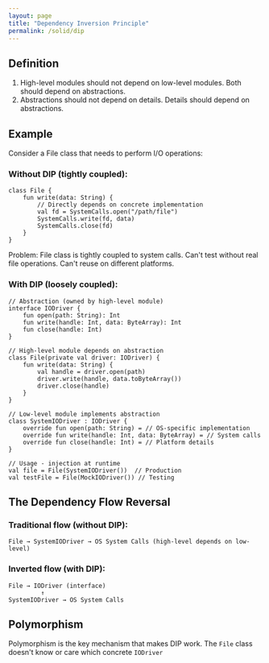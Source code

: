 ```yaml
---
layout: page
title: "Dependency Inversion Principle"
permalink: /solid/dip
---
```



## Definition
1. High-level modules should not depend on low-level modules. Both should depend on abstractions.
2. Abstractions should not depend on details. Details should depend on abstractions.

## Example
Consider a File class that needs to perform I/O operations:
### Without DIP (tightly coupled):

    class File {
        fun write(data: String) {
            // Directly depends on concrete implementation
            val fd = SystemCalls.open("/path/file")
            SystemCalls.write(fd, data)
            SystemCalls.close(fd)
        }
    }

Problem: File class is tightly coupled to system calls. Can't test without real file operations. Can't reuse on different platforms.

### With DIP (loosely coupled):

    // Abstraction (owned by high-level module)
    interface IODriver {
        fun open(path: String): Int
        fun write(handle: Int, data: ByteArray): Int
        fun close(handle: Int)
    }
    
    // High-level module depends on abstraction
    class File(private val driver: IODriver) {
        fun write(data: String) {
            val handle = driver.open(path)
            driver.write(handle, data.toByteArray())
            driver.close(handle)
        }
    }
    
    // Low-level module implements abstraction
    class SystemIODriver : IODriver {
        override fun open(path: String) = // OS-specific implementation
        override fun write(handle: Int, data: ByteArray) = // System calls
        override fun close(handle: Int) = // Platform details
    }
    
    // Usage - injection at runtime
    val file = File(SystemIODriver())  // Production
    val testFile = File(MockIODriver()) // Testing

## The Dependency Flow Reversal
### Traditional flow (without DIP):
    File → SystemIODriver → OS System Calls (high-level depends on low-level)

### Inverted flow (with DIP):
    File → IODriver (interface)
             ↑
    SystemIODriver → OS System Calls

## Polymorphism
Polymorphism is the key mechanism that makes DIP work. The `File` class doesn't know or care which concrete `IODriver`
